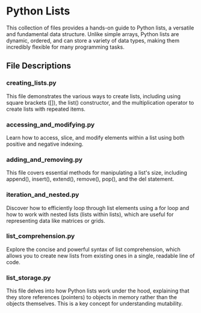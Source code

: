 # Python Lists

This collection of files provides a hands-on guide to Python lists, a versatile and fundamental data structure. Unlike simple arrays, Python lists are dynamic, ordered, and can store a variety of data types, making them incredibly flexible for many programming tasks.

## File Descriptions

### creating_lists.py

This file demonstrates the various ways to create lists, including using square brackets ([]), the list() constructor, and the multiplication operator to create lists with repeated items.

### accessing_and_modifying.py

Learn how to access, slice, and modify elements within a list using both positive and negative indexing.

### adding_and_removing.py

This file covers essential methods for manipulating a list's size, including append(), insert(), extend(), remove(), pop(), and the del statement.

### iteration_and_nested.py

Discover how to efficiently loop through list elements using a for loop and how to work with nested lists (lists within lists), which are useful for representing data like matrices or grids.

### list_comprehension.py

Explore the concise and powerful syntax of list comprehension, which allows you to create new lists from existing ones in a single, readable line of code.

### list_storage.py

This file delves into how Python lists work under the hood, explaining that they store references (pointers) to objects in memory rather than the objects themselves. This is a key concept for understanding mutability.
